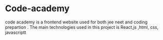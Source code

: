 # Code-academy
code academy is a frontend website used for both jee neet and coding prepartion . The main technologies used in this project is React,js ,html, css, javascriptt 
